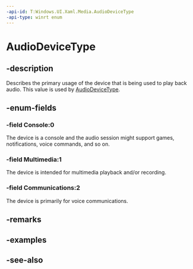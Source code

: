 ```yaml
---
-api-id: T:Windows.UI.Xaml.Media.AudioDeviceType
-api-type: winrt enum
---
```


<!-- Enumeration syntax
public enum Windows.UI.Xaml.Media.AudioDeviceType : int
-->

# AudioDeviceType

## -description
Describes the primary usage of the device that is being used to play back audio. This value is used by [AudioDeviceType](../windows.ui.xaml.controls/mediaelement_audiodevicetype.md).


## -enum-fields
### -field Console:0
The device is a console and the audio session might support games, notifications, voice commands, and so on.

### -field Multimedia:1
The device is intended for multimedia playback and/or recording.

### -field Communications:2
The device is primarily for voice communications.


## -remarks

## -examples

## -see-also
